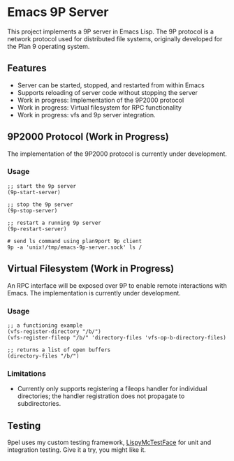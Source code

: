 # Emacs 9P Server

This project implements a 9P server in Emacs Lisp. The 9P protocol is
a network protocol used for distributed file systems, originally
developed for the Plan 9 operating system.

## Features

- Server can be started, stopped, and restarted from within Emacs
- Supports reloading of server code without stopping the server
- Work in progress: Implementation of the 9P2000 protocol
- Work in progress: Virtual filesystem for RPC functionality
- Work in progress: vfs and 9p server integration.

## 9P2000 Protocol (Work in Progress)

The implementation of the 9P2000 protocol is currently under development.

### Usage

```
;; start the 9p server
(9p-start-server)

;; stop the 9p server
(9p-stop-server)

;; restart a running 9p server
(9p-restart-server)
```

```
# send ls command using plan9port 9p client
9p -a 'unix!/tmp/emacs-9p-server.sock' ls /
```

## Virtual Filesystem (Work in Progress)

An RPC interface will be exposed over 9P to enable remote interactions
with Emacs. The implementation is currently under development.

### Usage

```
;; a functioning example
(vfs-register-directory "/b/")
(vfs-register-fileop "/b/" 'directory-files 'vfs-op-b-directory-files)

;; returns a list of open buffers
(directory-files "/b/")
```

### Limitations

- Currently only supports registering a fileops handler for individual
  directories; the handler registration does not propagate to
  subdirectories.

## Testing

9pel uses my custom testing framework, [LispyMcTestFace](https://github.com/lneely/lmtf) 
for unit and integration testing. Give it a try, you might like it.
